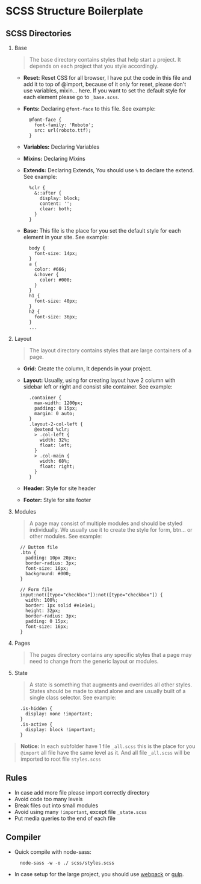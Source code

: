 # SCSS Structure Boilerplate

SCSS Directories
------
1. Base

    > The base directory contains styles that help start a project. It depends on each project that you style accordingly.

    * **Reset:** Reset CSS for all browser, I have put the code in this file and add it to top of @import, because of it only for reset, please don't use variables, mixin... here. If you want to set the default style for each element please go to `_base.scss`.
    * **Fonts:** Declaring `@font-face` to this file. See example:

      ```
        @font-face {
          font-family: 'Roboto';
          src: url(roboto.ttf);
        }
      ```

    * **Variables:** Declaring Variables
    * **Mixins:** Declaring Mixins
    * **Extends:** Declaring Extends, You should use `%` to declare the extend. See example:

      ```
        %clr {
          &::after {
            display: block;
            content: '';
            clear: both;
          }
        }
      ```

    * **Base:** This file is the place for you set the default style for each element in your site. See example:

      ```
        body {
          font-size: 14px;
        }
        a {
          color: #666;
          &:hover {
            color: #000;
          }
        }
        h1 {
          font-size: 40px;
        }
        h2 {
          font-size: 36px;
        }
        ...
      ```

2. Layout

    > The layout directory contains styles that are large containers of a page.

    * **Grid:** Create the column, It depends in your project.
    * **Layout:** Usually, using for creating layout have 2 column with sidebar left or right and consist site container. See example:

      ```
        .container {
          max-width: 1200px;
          padding: 0 15px;
          margin: 0 auto;
        }
        .layout-2-col-left {
          @extend %clr;
          > .col-left {
            width: 32%;
            float: left;
          }
          > .col-main {
            width: 68%;
            float: right;
          }
        }
      ```

    * **Header:** Style for site header
    * **Footer:** Style for site footer

3. Modules
  
    > A page may consist of multiple modules and should be styled individually. We usually use it to create the style for form, btn... or other modules. See example:

    ```
      // Button file
      .btn {
        padding: 10px 20px;
        border-radius: 3px;
        font-size: 16px;
        background: #000;
      }

      // Form file
      input:not([type="checkbox"]):not([type="checkbox"]) {
        width: 100%;
        border: 1px solid #e1e1e1;
        height: 32px;
        border-radius: 3px;
        padding: 0 15px;
        font-size: 16px;
      }
    ```

4. Pages
    
    > The pages directory contains any specific styles that a page may need to change from the generic layout or modules.

5. State

    > A state is something that augments and overrides all other styles. States should be made to stand alone and are usually built of a single class selector. See example:

    ```
      .is-hidden {
        display: none !important;
      }
      .is-active {
        display: block !important;
      }
    ```


> **Notice:** In each subfolder have 1 file `_all.scss` this is the place for you `@import` all file have the same level as it. And all file `_all.scss` will be imported to root file `styles.scss`


Rules
------
  * In case add more file please import correctly directory
  * Avoid code too many levels
  * Break files out into small modules
  * Avoid using many `!important`, except file `_state.scss`
  * Put media queries to the end of each file

Compiler
------
  * Quick compile with node-sass: 
      ```
        node-sass -w -o ./ scss/styles.scss
      ```
    
  * In case setup for the large project, you should use [webpack](https://webpack.js.org/) or [gulp](https://gulpjs.com/).

